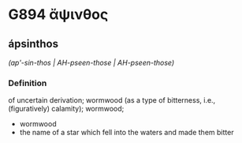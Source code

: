 # G894 ἄψινθος

## ápsinthos

_(ap'-sin-thos | AH-pseen-those | AH-pseen-those)_

### Definition

of uncertain derivation; wormwood (as a type of bitterness, i.e., (figuratively) calamity); wormwood; 

- wormwood
- the name of a star which fell into the waters and made them bitter
